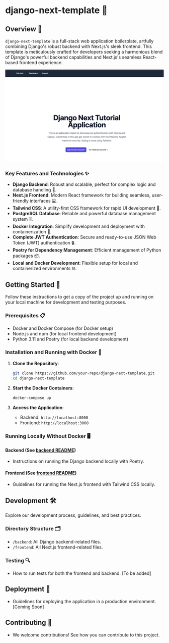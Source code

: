 # django-next-template 🚀

## Overview 📖

`django-next-template` is a full-stack web application boilerplate, artfully combining Django's robust backend with Next.js's sleek frontend. This template is meticulously crafted for developers seeking a harmonious blend of Django's powerful backend capabilities and Next.js's seamless React-based frontend experience.

![Alt text](image.png)

### Key Features and Technologies ✨

- **Django Backend**: Robust and scalable, perfect for complex logic and database handling 🎯.
- **Next.js Frontend**: Modern React framework for building seamless, user-friendly interfaces 💻.
- **Tailwind CSS**: A utility-first CSS framework for rapid UI development 🎨.
- **PostgreSQL Database**: Reliable and powerful database management system 🗄️.
- **Docker Integration**: Simplify development and deployment with containerization 🐳.
- **Complete JWT Authentication**: Secure and ready-to-use JSON Web Token (JWT) authentication 🔒.
- **Poetry for Dependency Management**: Efficient management of Python packages 📦.
- **Local and Docker Development**: Flexible setup for local and containerized environments 🌐.

## Getting Started 🌟

Follow these instructions to get a copy of the project up and running on your local machine for development and testing purposes.

### Prerequisites 📋

- Docker and Docker Compose (for Docker setup)
- Node.js and npm (for local frontend development)
- Python 3.11 and Poetry (for local backend development)

### Installation and Running with Docker 🐳

1. **Clone the Repository**:
   ```bash
   git clone https://github.com/your-repo/django-next-template.git
   cd django-next-template
   ```

2. **Start the Docker Containers**:
   ```bash
   docker-compose up
   ```

3. **Access the Application**:
   - Backend: `http://localhost:8000`
   - Frontend: `http://localhost:3000`

### Running Locally Without Docker 🖥️

#### Backend (See [backend README](./backend/README.md))

- Instructions on running the Django backend locally with Poetry.

#### Frontend (See [frontend README](./frontend/README.md))

- Guidelines for running the Next.js frontend with Tailwind CSS locally.

## Development 🛠️

Explore our development process, guidelines, and best practices.

### Directory Structure 🗂️

- `/backend`: All Django backend-related files.
- `/frontend`: All Next.js frontend-related files.

### Testing 🔍

- How to run tests for both the frontend and backend. [To be added]

## Deployment 🚀

- Guidelines for deploying the application in a production environment. [Coming Soon]

## Contributing 🤝

- We welcome contributions! See how you can contribute to this project.
